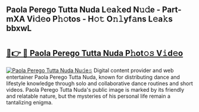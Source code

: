 ## Paola Perego Tutta Nuda L𝚎a𝚔ed N𝚞𝚍e - Part-mXA Vi𝚍𝚎o P𝚑𝚘tos - H𝚘𝚝 O𝚗𝚕yf𝚊ns L𝚎a𝚔s bbxwL

# <h2><a href="http://kf2rx5l.oniu.top/?m=Paola+Perego+Tutta+Nuda">🔗👉 🔴 Paola Perego Tutta Nuda P𝚑ot𝚘𝚜 V𝚒d𝚎o</a></h2>

[![Paola Perego Tutta Nuda Nu𝚍e𝚜](https://i.imgur.com/0qMVB7G.gif)](http://kf2rx5l.oniu.top/?m=Paola+Perego+Tutta+Nuda)
Digital content provider and web entertainer Paola Perego Tutta Nuda, known for distributing dance and lifestyle knowledge through solo and collaborative dance routines and short videos. Paola Perego Tutta Nuda's public image is marked by its friendly and relatable nature, but the mysteries of his personal life remain a tantalizing enigma.  
